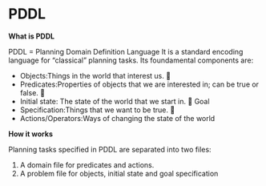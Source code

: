 

**PDDL**
====





**What is PDDL**

PDDL = Planning Domain Definition Language
It is a standard encoding language for “classical” planning tasks. Its foundamental components are:

 - Objects:Things in the world that interest us.  
 - Predicates:Properties of objects that we are interested in; can be true or false. 
 - Initial state: The state of the world that we start in.  Goal
 - Specification:Things that we want to be true. 
 - Actions/Operators:Ways of changing the state of the world



**How it works**

Planning tasks specified in PDDL are separated into two files:

 1. A domain file for predicates and actions.
 2. A problem file for objects, initial state and goal specification
